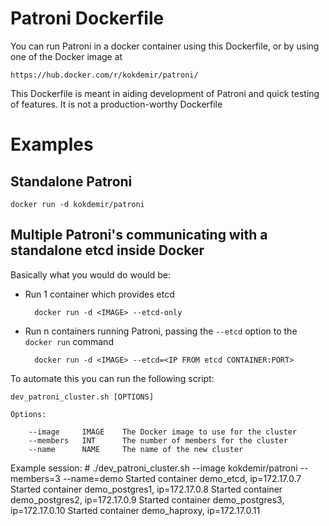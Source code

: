 # Patroni Dockerfile
You can run Patroni in a docker container using this Dockerfile, or by using one of the Docker image at

    https://hub.docker.com/r/kokdemir/patroni/

This Dockerfile is meant in aiding development of Patroni and quick testing of features. It is not a production-worthy
Dockerfile

# Examples

## Standalone Patroni

    docker run -d kokdemir/patroni

## Multiple Patroni's communicating with a standalone etcd inside Docker

Basically what you would do would be: 

* Run 1 container which provides etcd

        docker run -d <IMAGE> --etcd-only

* Run n containers running Patroni, passing the `--etcd` option to the `docker run` command

        docker run -d <IMAGE> --etcd=<IP FROM etcd CONTAINER:PORT>

To automate this you can run the following script:

    dev_patroni_cluster.sh [OPTIONS]

    Options:

        --image     IMAGE    The Docker image to use for the cluster
        --members   INT      The number of members for the cluster
        --name      NAME     The name of the new cluster


Example session:
    # ./dev_patroni_cluster.sh --image kokdemir/patroni --members=3 --name=demo
        Started container demo_etcd, ip=172.17.0.7
        Started container demo_postgres1, ip=172.17.0.8
        Started container demo_postgres2, ip=172.17.0.9
        Started container demo_postgres3, ip=172.17.0.10
        Started container demo_haproxy, ip=172.17.0.11

